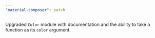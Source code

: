 ```yaml
---
"material-composer": patch
---
```


Upgraded `Color` module with documentation and the ability to take a function as its `color` argument.
